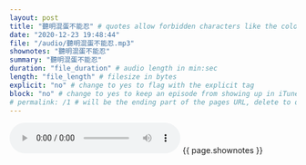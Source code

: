 ```yaml
---
layout: post
title: "聽明混蛋不能忍" # quotes allow forbidden characters like the colon
date: "2020-12-23 19:48:44"
file: "/audio/聽明混蛋不能忍.mp3"
shownotes: "聽明混蛋不能忍"
summary: "聽明混蛋不能忍"
duration: "file_duration" # audio length in min:sec
length: "file_length" # filesize in bytes
explicit: "no" # change to yes to flag with the explicit tag
block: "no" # change to yes to keep an episode from showing up in iTunes
# permalink: /1 # will be the ending part of the pages URL, delete to default to the title
---
```


<audio controls>
<source src="{{site.url}}{{site.baseurl}}{{ page.file }}" type="audio/x-mp3">
Your browser does not support the audio element.
</audio>
{{ page.shownotes }}
